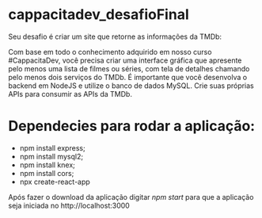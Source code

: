 # cappacitadev_desafioFinal

Seu desafio é criar um site que retorne as informações da TMDb:

Com base em todo o conhecimento adquirido em nosso curso #CappacitaDev, você precisa criar uma interface gráfica que apresente pelo menos uma lista de filmes ou séries, com tela de detalhes chamando pelo menos dois serviços do TMDb. É importante que você desenvolva o backend em NodeJS e utilize o banco de dados MySQL. Crie suas próprias APIs para consumir as APIs da TMDb.

# Dependecies para rodar a aplicação:

- npm install express;
- npm install mysql2;
- npm install knex;
- npm install cors;
- npx create-react-app

Após fazer o download da aplicação digitar *npm start* para que a aplicação seja iniciada no http://localhost:3000

